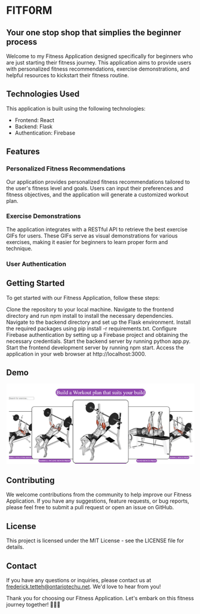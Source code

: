 
# FITF0RM

## Your one stop shop that simplies the beginner process

Welcome to my Fitness Application designed specifically for beginners who are just starting their fitness journey. This application aims to provide users with personalized fitness recommendations, exercise demonstrations, and helpful resources to kickstart their fitness routine.

## Technologies Used

This application is built using the following technologies:

- Frontend: React
- Backend: Flask
- Authentication: Firebase

## Features

### Personalized Fitness Recommendations
 
Our application provides personalized fitness recommendations tailored to the user's fitness level and goals. Users can input their preferences and fitness objectives, and the application will generate a customized workout plan.

### Exercise Demonstrations

The application integrates with a RESTful API to retrieve the best exercise GIFs for users. These GIFs serve as visual demonstrations for various exercises, making it easier for beginners to learn proper form and technique.

### User Authentication 

## Getting Started
To get started with our Fitness Application, follow these steps:

Clone the repository to your local machine.
Navigate to the frontend directory and run npm install to install the necessary dependencies.
Navigate to the backend directory and set up the Flask environment. Install the required packages using pip install -r requirements.txt.
Configure Firebase authentication by setting up a Firebase project and obtaining the necessary credentials.
Start the backend server by running python app.py.
Start the frontend development server by running npm start.
Access the application in your web browser at http://localhost:3000.

## Demo

![alt text](https://github.com/fredsn0tDead/frontend-fitness-app/blob/master/Github4.png)

## Contributing
We welcome contributions from the community to help improve our Fitness Application. If you have any suggestions, feature requests, or bug reports, please feel free to submit a pull request or open an issue on GitHub.

## License
This project is licensed under the MIT License - see the LICENSE file for details.

## Contact
If you have any questions or inquiries, please contact us at frederick.tetteh@ontariotechu.net. We'd love to hear from you!

Thank you for choosing our Fitness Application. Let's embark on this fitness journey together! 🏋️‍♂️💪





